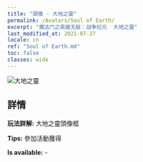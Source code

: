 ```yaml
---
title: "頭像 - 大地之靈"
permalink: /Avatars/Soul of Earth/
excerpt: "魔法门之英雄无敌：战争纪元  大地之靈"
last_modified_at: 2021-07-27
locale: cn
ref: "Soul of Earth.md"
toc: false
classes: wide
---
```

 ![大地之靈](/images/a/avatarFrame_53.png)

## 詳情

 **玩法詳解:** 大地之靈頭像框 

 **Tips:** 參加活動獲得 

 **Is available:**  - 

